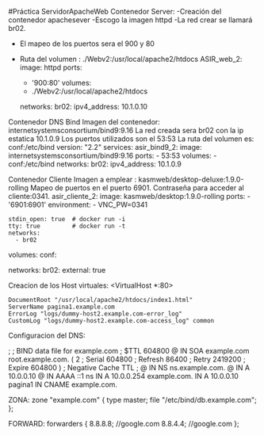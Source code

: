 #Práctica ServidorApacheWeb
 Contenedor Server:
 -Creación del contenedor apachesever
  -Escogo la imagen httpd
  -La red crear se llamará  br02.
 - El mapeo de los puertos sera el 900 y 80
 - Ruta del volumen : ./Webv2:/usr/local/apache2/htdocs
        ASIR_web_2:
    image: httpd 
    ports:
    - '900:80'
    volumes:
     - ./Webv2:/usr/local/apache2/htdocs
     
    networks:
       br02:
        ipv4_address: 10.1.0.10

Contenedor DNS Bind
 Imagen del contenedor: internetsystemsconsortium/bind9:9.16
 La red creada sera br02 con la ip estatica 10.1.0.9
 Los puertos utilizados son el 53:53
 La ruta del volumen es: conf:/etc/bind
            version: "2.2"
services:
  asir_bind9_2:
    image: internetsystemsconsortium/bind9:9.16
    ports:
      - 53:53
    volumes:
      - conf:/etc/bind
    networks:
      br02:
       ipv4_address: 10.1.0.9

Contenedor Cliente
  Imagen a emplear : kasmweb/desktop-deluxe:1.9.0-rolling
  Mapeo de puertos en el puerto 6901.
  Contraseña para acceder al cliente:0341.
         asir_cliente_2:
    image: kasmweb/desktop:1.9.0-rolling
    ports:
      - '6901:6901'
    environment:
       - VNC_PW=0341
  
    stdin_open: true  # docker run -i
    tty: true         # docker run -t
    networks:
      - br02

volumes:
  conf:
    


networks:
   br02:
    external: true


Creacion de los Host virtuales:
<VirtualHost *:80>
    
    DocumentRoot "/usr/local/apache2/htdocs/index1.html"
    ServerName pagina1.example.com
    ErrorLog "logs/dummy-host2.example.com-error_log"
    CustomLog "logs/dummy-host2.example.com-access_log" common
</VirtualHost>


Configuracion del DNS:

;
; BIND data file for example.com
;
$TTL	604800
@	IN	SOA	example.com root.example.com. (
			      2		; Serial
			 604800		; Refresh
			  86400		; Retry
			2419200		; Expire
			 604800 )	; Negative Cache TTL
;
@	IN	NS	ns.example.com.
@	IN	A	10.0.0.10
@	IN	AAAA	::1
ns  IN  A   10.0.0.254
example.com. IN  A   10.0.0.10
pagina1 IN  CNAME   example.com.

ZONA:
zone "example.com" {
    type master;
    file "/etc/bind/db.example.com";
};

FORWARD:
forwarders {
	8.8.8.8; //google.com
	8.8.4.4; //google.com
	};
